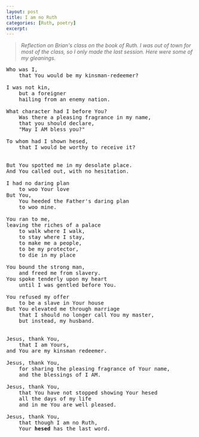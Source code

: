 ```yaml
---
layout: post
title: I am no Ruth
categories: [Ruth, poetry]
excerpt: 
---
```




> *Reflection on Brian's class on the book of Ruth. I was out of town for most of the class, so I only made the last session.*
> *Here were some of my gleanings.*



<pre>
Who was I,  
    that You would be my kinsman-redeemer?

I was not kin,  
    but a foreigner  
    hailing from an enemy nation.

What character had I before You?  
    Was there a pleasing fragrance in my name,  
    that you should declare,  
    "May I AM bless you?"

To whom had I shown hesed,  
    that I would be worthy to receive it?


But You spotted me in my desolate place.  
And You called out, with no hesitation.

I had no daring plan  
    to woo Your love  
But You,  
    You heeded the Father's daring plan  
    to woo mine.

You ran to me,  
leaving the riches of a palace  
    to walk where I walk,   
    to stay where I stay,   
    to make me a people,  
    to be my protector,  
    to die in my place

You bound the strong man,  
    and freed me from slavery.  
You spoke tenderly upon my heart  
    until I was gentled before You.

You refused my offer  
    to be a slave in Your house  
But You elevated me through marriage  
    that I should no longer call You my master,  
    but instead, my husband.


Jesus, thank You,  
    that I am Yours,  
and You are my kinsman redeemer.

Jesus, thank You,  
    for sharing the pleasing fragrance of Your name,  
    and the blessings of I AM.

Jesus, thank You,  
    that You have not stopped showing Your hesed  
    all the days of my life  
    and in me You are well pleased.

Jesus, thank You,  
    that though I am no Ruth,  
    Your <strong>hesed</strong> has the last word.
</pre>







